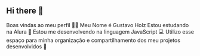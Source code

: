 ## Hi there 👋

Boas vindas ao meu perfil 💙💙
Meu Nome é Gustavo Holz
Estou estudando na Alura 📘
Estou me desenvolvendo na linguagem JavaScript 💻
Utilizo esse espaço para minha organização e compartilhamento dos meu projetos desenvolvidos 🙂





